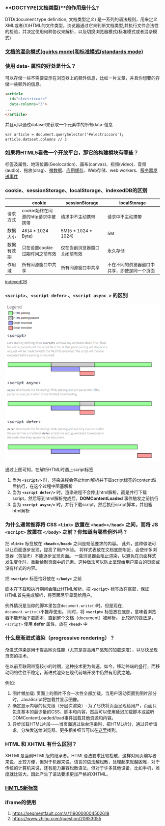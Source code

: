 ### **DOCTYPE(文档类型)**的作用是什么?

DTD(document type definition, 文档类型定义) 是一系列的语法规则，用来定义XML或者(X)HTML的文件类型。浏览器通过它来判断文档类型,并执行文件合法性的检验，并决定使用何种协议来解析，以及切换浏览器模式(标准模式或者混杂模式)

### [文档的混杂模式(quirks mode)和标准模式(standards mode)](https://github.com/lxnxbnq/blog/issues/16)

### 使用 data- 属性的好处是什么？

可以存储一些不需要显示在浏览器上的额外信息，比如一片文章，并且你想要的存储一些额外的信息。
```html
<article
  id="electriccars"
  data-columns="3">
...
</article>
```
并且可以通过dataset来获取一个元素中的所有data-信息
```
var article = document.querySelector('#electriccars');
article.dataset.columns // 3
```

### 如果将HTML5看做一个开放平台，那它的构建模块有哪些？

标签及属性、地理位置(Geolocation)、画布(canvas)、视频(video)、音频(audio)、拖放(drag)、[微数据](https://www.zhangxinxu.com/wordpress/2011/12/html5%E6%89%A9%E5%B1%95-%E5%BE%AE%E6%95%B0%E6%8D%AE-%E4%B8%B0%E5%AF%8C%E7%BD%91%E9%A1%B5%E6%91%98%E8%A6%81/#comments)、[应用缓存](https://developer.mozilla.org/zh-CN/docs/Web/HTML/Using_the_application_cache)、Web存储、web workers、[服务器发送事件](https://developer.mozilla.org/zh-CN/docs/Server-sent_events/Using_server-sent_events)

### cookie、sessionStorage、localStorage、indexedDB的区别

|           |    cookie   |    sessionStorage   |   localStorage    |
| ----      |     -----   |    -----            |    -----          |
|   请求方式    |   cookie始终在同源的http请求中被携带    |   请求中不主动携带   |  请求中不主动携带 |
|   数据大小    |   4K(4 * 1024 Byte)    |    5M(5 * 1024 * 1024)   |  5M |
|   数据有效期    |    只在设置cookie过期时间之前有效   |   仅在当前浏览器窗口关闭前有效   |  永久存储 |
|   作用域    |    所有同源窗口中共享   |   所有同源窗口中共享   |  不在不同的浏览器窗口中共享，即使是同一个页面 |

[indexedDB](https://developer.mozilla.org/zh-CN/docs/Web/API/WindowOrWorkerGlobalScope/indexedDB)

### `<script>`、`<script defer>` 、`<script async >` 的区别

![](../../assets/script标签区别.png)

通过上图可知，在解析HTML时遇上script标签
1. 当为 **`<script/>`** 时，渲染进程会停止html解析并下载script标签的content然后执行，在这个过程中阻塞解析
2. 当为 **`<script defer/>`** 时，渲染进程不会停止html解析，而是并行下载script，然后等到html解析完成后，**DOMContentLoaded** 事件触发之前执行
3. 当为 **`<script async/>`** 时，并行下载script，然后执行script脚本，并阻塞html解析

### 为什么通常推荐将 CSS `<link>` 放置在 `<head></head>` 之间，而将 JS `<script>` 放置在 `</body>` 之前？你知道有哪些例外吗？
把 **`<link>`** 标签放在 **`<head></head>`** 之间是规范要求的内容。
此外，这种做法可以让页面逐步呈现，提高了用户体验。
将样式表放在文档底部附近，会使许多浏览器（包括IE）不能逐步呈现页面。
一些浏览器会阻止渲染，以避免在页面样式发生变化时，重新绘制页面中的元素。这种做法可以防止呈现给用户空白的页面或没有样式的内容。

把 **`<script>`** 标签恰好放在 **`</body>`** 之前

脚本在下载和执行期间会阻止HTML解析。把 **`<script>`** 标签放在底部，保证HTML首先完成解析，将页面尽早呈现给用户。

例外情况是当你的脚本里包含`document.write()`时。但是现在，`document.write()`不推荐使用。
同时，将 **`<script>`** 标签放在底部，意味着浏览器不能开始下载脚本，直到整个文档（document）被解析。
比较好的做法是，`<script>` 使用 **defer** 属性，放在 **`<head>`** 中


### 什么是渐进式渲染（progressive rendering）？
渐进式渲染是用于提高网页性能（尤其是提高用户感知的加载速度），以尽快呈现页面的技术。

在以前互联网带宽较小的时期，这种技术更为普遍。如今，移动终端的盛行，而移动网络往往不稳定，渐进式渲染在现代前端开发中仍然有用武之地。

例如:

1. 图片懒加载: 页面上的图片不会一次性全部加载。当用户滚动页面到图片部分时，JavaScript将加载并显示图像。
2. 确定显示内容的优先级（分层次渲染）: 为了尽快将页面呈现给用户，页面只包含基本的最少量的CSS、脚本和内容，然后可以使用延迟加载脚本或监听DOMContentLoaded/load事件加载其他资源和内容。
3. 异步加载HTML片段——当页面通过后台渲染时，把HTML拆分，通过异步请求，分块发送给浏览器。更多相关细节可以在[这里](https://tech.ebayinc.com/engineering/async-fragments-rediscovering-progressive-html-rendering-with-marko/)找到。


### HTML 和 XHTML 有什么区别？
XHTML是当前HTML版的继承者。HTML语法要求比较松散，这样对网页编写者来说，比较方便，但对于机器来说，语言的语法越松散，处理起来就越困难，对于传统的计算机来说，还有能力兼容松散语法，但对于许多其他设备，比如手机，难度就比较大。因此产生了语法要求更加严格的XHTML。

### [HMTL5新标签](https://developer.mozilla.org/zh-CN/docs/Web/Guide/HTML/HTML5/HTML5_element_list)

### iframe的使用
1. https://segmentfault.com/a/1190000004502619
2. https://www.zhihu.com/question/20653055